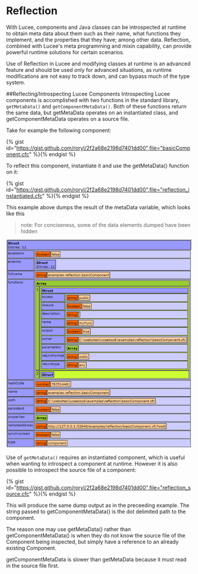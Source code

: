 # Reflection

With Lucee, components and Java classes can be introspected at runtime to obtain meta data about them such as their name, what functions they implement, and the properties that they have; among other data. Reflection, combined with Lucee's meta programming and mixin capability, can provide powerful runtime solutions for certain scenarios.

Use of Reflection in Lucee and modifying classes at runtime is an advanced feature and should be used only for advanced situations, as runtime modifications are not easy to track down, and can bypass much of the type system. 

##Reflecting/Introspecting Lucee Components
Introspecting Lucee components is accomplished with two functions in the standard library, `getMetaData()` and `getComponentMetaData()`. Both of these functions return the same data, but getMetaData operates on an instantiated class, and getComponentMetaData operates on a source file. 

Take for example the following component:

{% gist id="https://gist.github.com/roryl/2f2a68e2198d7401dd00",file="basicComponent.cfc" %}{% endgist %}

To reflect this component, instantiate it and use the getMetaData() function on it:

{% gist id="https://gist.github.com/roryl/2f2a68e2198d7401dd00",file="reflection_instantiated.cfc" %}{% endgist %}

This example above dumps the result of the metaData variable, which looks like this

>note: For conciseness, some of the data elements dumped have been hidden

![](reflection_dump.png)

Use of `getMetaData()` requires an instantiated component, which is useful when wanting to introspect a component at runtime. However it is also possible to introspect the source file of a component:

{% gist id="https://gist.github.com/roryl/2f2a68e2198d7401dd00",file="reflection_source.cfc" %}{% endgist %}

This will produce the same dump output as in the preceeding example. The string passed to getComponentMetaData() is the dot delimited path to the component. 

The reason one may use getMetaData() rather than getComponentMetaData() is when they do not know the source file of the Component being inspected, but simply have a reference to an already existing Component.

getComponentMetaData is slower than getMetaData because it must read in the source file first.